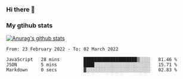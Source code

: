 ### Hi there 👋

### My gtihub stats

[![Anurag's github stats](https://github-readme-stats.vercel.app/api?username=gaozhidong)](https://github.com/gaozhidong/github-readme-stats)

<!--START_SECTION:waka-->

```text
From: 23 February 2022 - To: 02 March 2022

JavaScript   28 mins         ████████████████████▒░░░░   81.46 %
JSON         5 mins          ████░░░░░░░░░░░░░░░░░░░░░   15.71 %
Markdown     0 secs          ▓░░░░░░░░░░░░░░░░░░░░░░░░   02.83 %
```

<!--END_SECTION:waka-->